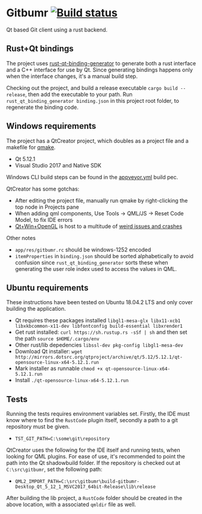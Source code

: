 # Gitbumr [![Build status](https://ci.appveyor.com/api/projects/status/211dlbqs63w61har?svg=true)](https://ci.appveyor.com/project/stofte/gitbumr)

Qt based Git client using a rust backend.

## Rust+Qt bindings

The project uses [rust-qt-binding-generator](https://github.com/KDE/rust-qt-binding-generator) 
to generate both a rust interface and a C++ interface for use by Qt. Since
generating bindings happens only when the interface changes, it's a manual
build step.

Checking out the project, and build a release executable
`cargo build --release`, then add the executable to your path. Run
`rust_qt_binding_generator binding.json` in this project root folder, to
regenerate the binding code.

## Windows requirements

The project has a QtCreator project, which doubles as a project file and a
makefile for [qmake](http://doc.qt.io/qt-5/qmake-manual.html).

 - Qt 5.12.1
 - Visual Studio 2017 and Native SDK

Windows CLI build steps can be found in the [appveyor.yml](appveyor.yml) build
pec.

QtCreator has some gotchas:

 - After editing the project file, manually run qmake by right-clicking the top
   node in Projects pane
 - When adding qml components, Use Tools -> QML/JS -> Reset Code Model, to fix
   IDE errors
 - [Qt+Win+OpenGL](https://wiki.qt.io/Qt_5_on_Windows_ANGLE_and_OpenGL) is host
   to a multitude of [weird issues and crashes](https://bugreports.qt.io/browse/QTBUG-46074?jql=text%20~%20%22QT_OPENGL%22%20and%20text%20~%20%22Windows%22)

Other notes

 - `app/res/gitbumr.rc` should be windows-1252 encoded
 - `itemProperties` in `binding.json` should be sorted alphabetically to avoid
   confusion since `rust_qt_binding_generator` sorts these when generating the
   user role index used to access the values in QML.

## Ubuntu requirements

These instructions have been tested on Ubuntu 18.04.2 LTS and only cover building
the application.

 - Qt requires these packages installed `libgl1-mesa-glx libx11-xcb1 libxkbcommon-x11-dev libfontconfig build-essential libxrender1`
 - Get rust installed: `curl https://sh.rustup.rs -sSf | sh` and then set the path `source $HOME/.cargo/env`
 - Other rust/lib depedencies `libssl-dev pkg-config libgl1-mesa-dev`
 - Download Qt installer: `wget http://mirrors.dotsrc.org/qtproject/archive/qt/5.12/5.12.1/qt-opensource-linux-x64-5.12.1.run`
 - Mark installer as runnable `chmod +x qt-opensource-linux-x64-5.12.1.run`
 - Install `./qt-opensource-linux-x64-5.12.1.run`

## Tests

Running the tests requires environment variables set. Firstly, the IDE must know where
to find the `RustCode` plugin itself, secondly a path to a git repository must be given.

 - `TST_GIT_PATH=C:\some\git\repository`

QtCreator uses the following for the IDE itself and running tests, when looking for 
QML plugins. For ease of use, it's recommended to point the path into the Qt shadowbuild folder. If the 
repository is checked out at `C:\src\gitbumr`, set the following path:

 - `QML2_IMPORT_PATH=C:\src\gitbumr\build-gitbumr-Desktop_Qt_5_12_1_MSVC2017_64bit-Release\lib\release`

After building the lib project, a `RustCode` folder should be created in the above location,
with a associated `qmldir` file as well.
